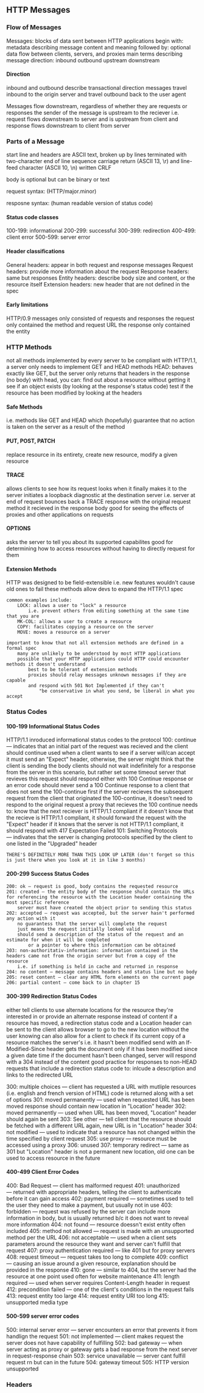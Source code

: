 ## HTTP Messages

### Flow of Messages 
Messages: 
    blocks of data sent between HTTP applications 
    begin with: 
        metadata describing message content and meaning 
    followed by: 
        optional data 
    flow between clients, servers, and proxies 
    main terms describing message direction: 
        inbound 
        outbound 
        upstream
        downstream

#### Direction
inbound and outbound describe transactional direction 
    messages travel inbound to the origin server 
    and travel outbound back to the user agent

Messages flow downstream, regardless of whether they are requests or responses 
    the sender of the message is upstream to the reciever 
        i.e. request flows downstream to server and is upstream from client 
        and response flows downstream to client from server 

### Parts of a Message 
start line and headers are ASCII text, broken up by lines 
    terminated with two-character end of line sequence 
        carriage return (ASCII 13, \r) and line-feed character (ASCII 10, \n)
            written CRLF

body is optional but can be binary or text 

request syntax: 
<method> <request-URL> <version> (HTTP/major.minor)
<headers>

<entity-body>

resposne syntax: 
<version> <status> <reason-phrase>(human readable version of status code)
<headers>

<entity-body>


#### Status code classes 

100-199: informational 
200-299: successful
300-399: redirection
400-499: client error
500-599: server error


#### Header classifications 
General headers: appear in both request and response messages 
Request headers: provide more information about the request 
Response headers: same but responses 
Entity headers: describe body size and content, or the resource itself 
Extension headers: new header that are not defined in the spec 


#### Early limitations 
HTTP/0.9 messages only consisted of requests and responses 
    the request only contained the method and request URL 
    the response only contained the entity 

### HTTP Methods 
not all methods implemented by every server 
    to be compliant with HTTP/1.1, a server only needs to implement GET and HEAD methods 
        HEAD: 
            behaves exactly like GET, but the server only returns that headers in the response (no body)
            with head, you can: 
                find out about a resource without getting it
                see if an object exists (by looking at the response's status code)
                test if the resource has been modified by looking at the headers 

#### Safe Methods 
i.e. methods like GET and HEAD which (hopefully) guarantee that no action is taken on the server as a result of the method

#### PUT, POST, PATCH 
replace resource in its entirety, create new resource, modify a given resource 

#### TRACE 
allows clients to see how its request looks when it finally makes it to the server 
    initiates a loopback diagnostic at the destination server 
    i.e. server at end of request bounces back a TRACE response with the original request method it recieved in the response body
        good for seeing the effects of proxies and other applications on requests

#### OPTIONS
asks the server to tell you about its supported capabilites 
    good for determining how to access resources without having to directly request for them

#### Extension Methods 
HTTP was designed to be field-extensible 
    i.e. new features wouldn't cause old ones to fail 
    these methods allow devs to expand the HTTP/1.1 spec 

    common examples include: 
        LOCK: allows a user to "lock" a resource
            i.e. prevent others from editing something at the same time that you are
        MK-COL: allows a user to create a resource 
        COPY: facilitates copying a resource on the server
        MOVE: moves a resource on a server

    important to know that not all extension methods are defined in a formal spec 
        many are unlikely to be understood by most HTTP applications 
        possible that your HTTP applications could HTTP could encounter methods it doesn't understand 
            best to be tolerant of extension methods 
            proxies should relay messages unknown messages if they are capable
            and respond with 501 Not Implemented if they can't 
                "be conservative in what you send, be liberal in what you accept


### Status Codes 

#### 100-199 Informational Status Codes 
HTTP/1.1 inroduced informational status codes to the protocol 
    100: continue — indicates that an initial part of the request was recieved and the client should continue 
        used when a client wants to see if a server will/can accept it
        must send an "Expect" header, otherwise, the server might think that the client is sending the body
            clients should not wait indefinitely for a response from the server in this scenario, but rather set some 
            timeout 
        server that revieves this request should respond either with 100 Continue response or an error code 
            should never send a 100 Continue response to a client that does not send the 100-continue first 
            if the server recieves the subsequent request from the client that originated the 100-continue, it 
            doesn't need to respond to the original request 
        a proxy that recieves the 100 continue needs to: 
            know that the next reciever is HTTP/1.1 compliant 
                if it doesn't know that the recieve is HTTP/1.1 compliant, it should forward the request with the "Expect" header 
                if it knows that the server is not HTTP/1.1 compliant, it should respond with 417 Expectation Failed 
    101: Switching Protocols — indivates that the server is changing protocols specified by the client to one listed in the "Upgraded" header 

    THERE'S DEFINITELY MORE THAN THIS LOOK UP LATER (don't forget so this is just there when you look at it in like 3 months) 
#### 200-299 Success Status Codes 
    200: ok — request is good, body contains the requested resource 
    201: created — the entity body of the response shuld contain the URLs for referencing the resource with the Location header containing the most specific reference 
        server must have created the object prior to sending this status 
    202: accepted — request was accepted, but the server hasn't performed any action with it 
        no guarantess that the server will complete the request 
        just means the request initially looked valid 
        should send a description of the status of the request and an estimate for when it will be completed 
            or a pointer to where this information can be obtained 
    203: non-authoritativ-information: information contained in the headers came not from the origin server but from a copy of the resource 
        i.e. if something is held in cache and returned in response 
    204: no content — message contains headers and status line but no body
    205: reset content — clear any HTML form elements on the current page 
    206: partial content — come back to in chapter 15 

#### 300-399 Redirection Status Codes 
either tell clients to use alternate locations for the resource they're interested in or provide an alternate response instead of content 
    if a resource has moved, a redirection status code and a Location header can be sent to the client 
        allows browser to go to the new location without the user knowing 
can also allow for a client to check if its current copy of a resource matches the server's 
    i.e. it hasn't been modified 
    send with an If-Modified-Since header 
        gets the document only if it has been modified since a given date time 
            if the document hasn't been changed, server will respond with a 304 instead of the content 
good practice for responses to non-HEAD requests that include a redirection status code to: 
    inlcude a description and links to the redirected URL 

300: multiple choices — client has requested a URL with mutliple resources (i.e. english and french version of HTML)
    code is returned along with a set of options 
301: moved permanently — used when requested URL has been moved 
    response should contain new location in "Location" header 
302: moved permanently — used when URL has been moved, "Location" header should again be sent 
303: See other — tell client that the resource should be fetched with a different URL 
    again, new URL is in "Location" header
304: not modified — used to indicate that a resource has not changed within the time specified by client request 
305: use proxy — resource must be accessed using a proxy
306: unused
307: temporary redirect — same as 301 but "Location" header is not a permanent new location, old one can be used to access resource in the future 

#### 400-499 Client Error Codes 
400: Bad Request — client has malformed request 
401: unauthorized — returned with appropriate headers, telling the client to authenticate before it can gain access 
402: payment required — sometimes used to tell the user they need to make a payment, but usually not in use 
403: forbidden — request was refused by the server 
    can include more information in body, but is usually returned b/c it does not want to reveal more information
404: not found — resource doessn't exist 
    entity often included 
405: method not allowed — request is made with an unsupported method per the URL 
406: not acceptable — used when a client sets parameters around the resource they want and server can't fulfill that request 
407: proxy authentication required — like 401 but for proxy servers 
408: request timeout — request takes too long to complete 
409: conflict — causing an issue around a given resource, explanation should be provided in the response 
410: gone — similar to 404, but the server had the resource at one point 
    used often for website maintenance 
411: length required — used when server requires Content-Length header in request 
412: precondition failed — one of the client's conditions in the request fails 
413: request entity too large 
414: request entity URI too long 
415: unsupported media type 

#### 500-599 server error codes 
500: internal server error — server encounters an error that prevents it from handlign the request 
501: not implemented — client makes request the server does not have capability of fulfilling
502: bad gateway — when server acting as proxy or gateway gets a bad response from the next server in request-response chain
503: service unavailable — server cant fulfill request rn but can in the future 
504: gateway timeout
505: HTTP version unsupported 

### Headers 